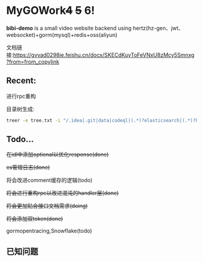 # MyGOWork~~4~~ ~~5~~ 6!

**bibi-demo** is a small video website backend using hertz(hz-gen、jwt、websocket)+gorm(mysql)+redis+oss(aliyun)

文档链接:https://gvyad0298ie.feishu.cn/docx/SKECdKuyToFeVNxU8zMcy5Smnxg?from=from_copylink


## Recent:
进行rpc重构


目录树生成:
```bash
treer -e tree.txt -i "/.idea|.git|data|codeql|(.*)?elasticsearch|(.*)?kibana/"
```

## Todo...

~~在idl中添加optional以优化response(done)~~

~~es管理日志(done)~~

将会改进comment缓存的逻辑(todo)

~~将会进行重构rpc以改进混沌的handler层(done)~~

~~将会更加贴合接口文档需求(doing)~~

~~将会添加双token(done)~~

gormopentracing,Snowflake(todo)

## 已知问题

